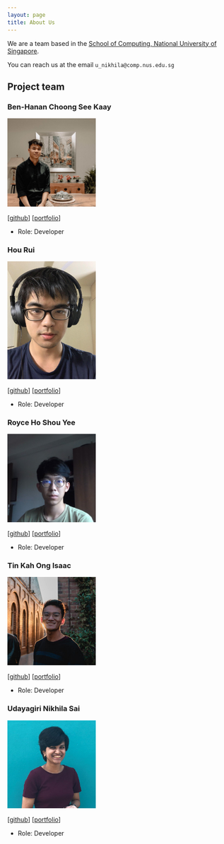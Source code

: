 ```yaml
---
layout: page
title: About Us
---
```


We are a team based in the [School of Computing, National University of Singapore](http://www.comp.nus.edu.sg).

You can reach us at the email `u_nikhila@comp.nus.edu.sg`

## Project team

### Ben-Hanan Choong See Kaay

<img src="images/Ben-Hanan.png" width="200px">

[[github](http://github.com/Ben-Hanan)]
[[portfolio](team/Ben-Hanan.md)]

* Role: Developer

### Hou Rui

<img src="images/Hou-Rui.png" width="200px">

[[github](http://github.com/Hou-Rui)] 
[[portfolio](team/Hou-Rui.md)]

* Role: Developer

### Royce Ho Shou Yee

<img src="images/TheSpaceCuber.png" width="200px">

[[github](http://github.com/TheSpaceCuber)]
[[portfolio](team/TheSpaceCuber.md)]

* Role: Developer

### Tin Kah Ong Isaac

<img src="images/IsaacTin.png" width="200px">

[[github](http://github.com/IsaacTin)]
[[portfolio](team/IsaacTin.md)]

* Role: Developer

### Udayagiri Nikhila Sai

<img src="images/Nikhilalalalala.png" width="200px">

[[github](http://github.com/Nikhilalalalala)]
[[portfolio](team/Nikhilalalalala.md)]

* Role: Developer
